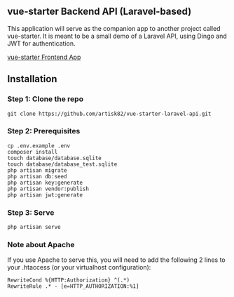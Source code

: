 ## vue-starter Backend API (Laravel-based)

This application will serve as the companion app to another project called vue-starter. It is meant to be a small demo of a Laravel API, using Dingo and JWT for authentication.

[vue-starter Frontend App](https://github.com/artisk82/vue-starter)

## Installation

### Step 1: Clone the repo
```
git clone https://github.com/artisk82/vue-starter-laravel-api.git
```

### Step 2: Prerequisites
```
cp .env.example .env
composer install
touch database/database.sqlite
touch database/database_test.sqlite
php artisan migrate
php artisan db:seed
php artisan key:generate
php artisan vendor:publish
php artisan jwt:generate
```

### Step 3: Serve
```
php artisan serve
```

### Note about Apache
If you use Apache to serve this, you will need to add the following 2 lines to your .htaccess (or your virtualhost configuration):
```
RewriteCond %{HTTP:Authorization} ^(.*)
RewriteRule .* - [e=HTTP_AUTHORIZATION:%1]
```


